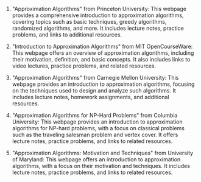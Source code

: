 

1. "Approximation Algorithms" from Princeton University: This webpage provides a comprehensive introduction to approximation algorithms, covering topics such as basic techniques, greedy algorithms, randomized algorithms, and more. It includes lecture notes, practice problems, and links to additional resources.

2. "Introduction to Approximation Algorithms" from MIT OpenCourseWare: This webpage offers an overview of approximation algorithms, including their motivation, definition, and basic concepts. It also includes links to video lectures, practice problems, and related resources.

3. "Approximation Algorithms" from Carnegie Mellon University: This webpage provides an introduction to approximation algorithms, focusing on the techniques used to design and analyze such algorithms. It includes lecture notes, homework assignments, and additional resources.

4. "Approximation Algorithms for NP-Hard Problems" from Columbia University: This webpage provides an introduction to approximation algorithms for NP-hard problems, with a focus on classical problems such as the traveling salesman problem and vertex cover. It offers lecture notes, practice problems, and links to related resources.

5. "Approximation Algorithms: Motivation and Techniques" from University of Maryland: This webpage offers an introduction to approximation algorithms, with a focus on their motivation and techniques. It includes lecture notes, practice problems, and links to related resources.